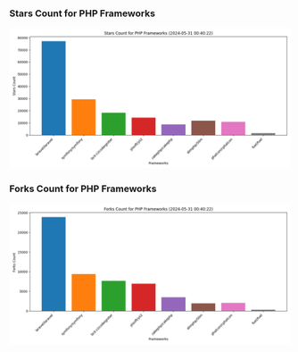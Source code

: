 ### Stars Count for PHP Frameworks

![Stars Chart](./archive/charts/20240531004022_stars_count.png)

### Forks Count for PHP Frameworks

![Forks Chart](./archive/charts/20240531004022_forks_count.png)

